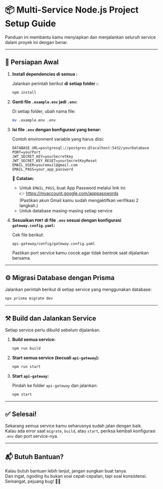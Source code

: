 # 📦 Multi-Service Node.js Project Setup Guide

Panduan ini membantu kamu menyiapkan dan menjalankan seluruh service dalam proyek ini dengan benar.

---

## 🔧 Persiapan Awal

1. **Install dependencies di semua :**

   Jalankan perintah berikut **di setiap folder :**:

   ```bash
   npm install
   ```

2. **Ganti file `.example.env` jadi `.env`:**

   Di setiap folder, ubah nama file:

   ```bash
   mv .example.env .env
   ```

3. **Isi file `.env` dengan konfigurasi yang benar:**

   Contoh environment variable yang harus diisi:

   ```
   DATABASE_URL=postgresql://postgres:@localhost:5432/yourDatabase
   PORT=yourPort
   JWT_SECRET_KEY=yourSecretKey
   JWT_SECRET_KEY_RESET=yourSecretKeyReset
   EMAIL_USER=youremail@gmail.com
   EMAIL_PASS=your_app_password
   ```

   📌 **Catatan:**

   - Untuk `EMAIL_PASS`, buat App Password melalui link ini:  
     👉 https://myaccount.google.com/apppasswords  
     (Pastikan akun Gmail kamu sudah mengaktifkan verifikasi 2 langkah.)
   - Untuk database masing-masing setiap service

4. **Sesuaikan `PORT` di file `.env` sesuai dengan konfigurasi `gateway.config.yaml`:**

   Cek file berikut:

   ```
   api-gateway/config/gateway.config.yaml
   ```

   Pastikan port service kamu cocok agar tidak bentrok saat dijalankan bersama.

---

## ⚙️ Migrasi Database dengan Prisma

Jalankan perintah berikut di setiap service yang menggunakan database:

```bash
npx prisma migrate dev
```

---

## ⚒️ Build dan Jalankan Service

Setiap service perlu dibuild sebelum dijalankan.

1. **Build semua service:**

   ```bash
   npm run build
   ```

2. **Start semua service (kecuali `api-gateway`):**

   ```bash
   npm run start
   ```

3. **Start `api-gateway`:**

   Pindah ke folder `api-gateway` dan jalankan:

   ```bash
   npm start
   ```

---

## ✅ Selesai!

Sekarang semua service kamu seharusnya sudah jalan dengan baik.  
Kalau ada error saat `migrate`, `build`, atau `start`, periksa kembali konfigurasi `.env` dan port service-nya.

---

## 📬 Butuh Bantuan?

Kalau butuh bantuan lebih lanjut, jangan sungkan buat tanya.  
Dan ingat, ngoding itu bukan soal cepat-cepatan, tapi soal konsistensi. Semangat, pejuang bug! 🐛🚀
